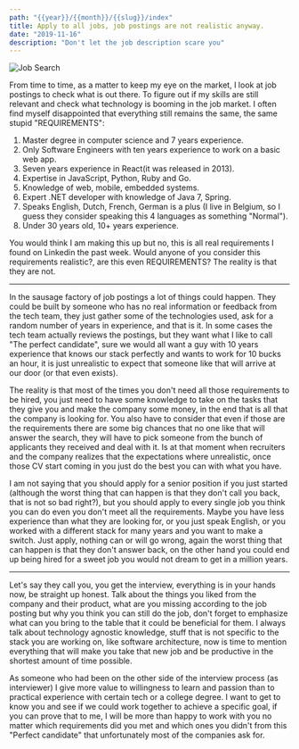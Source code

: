 ```yaml
---
path: "{{year}}/{{month}}/{{slug}}/index"
title: Apply to all jobs, job postings are not realistic anyway.
date: "2019-11-16"
description: "Don't let the job description scare you"
---
```


![Job Search](https://res.cloudinary.com/practicaldev/image/fetch/s--tX8eurGh--/c_imagga_scale,f_auto,fl_progressive,h_420,q_auto,w_1000/https://thepracticaldev.s3.amazonaws.com/i/a67xjz0gau576qmsjcs6.jpeg)

From time to time, as a matter to keep my eye on the market, I look at job postings to check what is out there. To figure out if my skills are still relevant and check what technology is booming in the job market. I often find myself disappointed that everything still remains the same, the same stupid "REQUIREMENTS":

1. Master degree in computer science and 7 years experience.
2. Only Software Engineers with ten years experience to work on a basic web app.
3. Seven years experience in React(it was released in 2013).
4. Expertise in JavaScript, Python, Ruby and Go.
5. Knowledge of web, mobile, embedded systems.
6. Expert .NET developer with knowledge of Java 7, Spring.
7. Speaks English, Dutch, French, German is a plus (I live in Belgium, so I guess they consider speaking this 4 languages as something "Normal").
8. Under 30 years old, 10+ years experience.

You would think I am making this up but no, this is all real requirements I found on Linkedin the past week. Would anyone of you consider this requirements realistic?, are this even REQUIREMENTS? The reality is that they are not.

---

In the sausage factory of job postings a lot of things could happen. They could be built by someone who has no real information or feedback from the tech team, they just gather some of the technologies used, ask for a random number of years in experience, and that is it. In some cases the tech team actually reviews the postings, but they want what I like to call "The perfect candidate", sure we would all want a guy with 10 years experience that knows our stack perfectly and wants to work for 10 bucks an hour, it is just unrealistic to expect that someone like that will arrive at our door (or that even exists).

The reality is that most of the times you don't need all those requirements to be hired, you just need to have some knowledge to take on the tasks that they give you and make the company some money, in the end that is all that the company is looking for. You also have to consider that even if those are the requirements there are some big chances that no one like that will answer the search, they will have to pick someone from the bunch of applicants they received and deal with it. Is at that moment when recruiters and the company realizes that the expectations where unrealistic, once those CV start coming in you just do the best you can with what you have.

I am not saying that you should apply for a senior position if you just started (although the worst thing that can happen is that they don't call you back, that is not so bad right?), but you should apply to every single job you think you can do even you don't meet all the requirements. Maybe you have less experience than what they are looking for, or you just speak English, or you worked with a different stack for many years and you want to make a switch. Just apply, nothing can or will go wrong, again the worst thing that can happen is that they don't answer back, on the other hand you could end up being hired for a sweet job you would not dream to get in a million years.

---

Let's say they call you, you get the interview, everything is in your hands now, be straight up honest. Talk about the things you liked from the company and their product, what are you missing according to the job posting but why you think you can still do the job, don't forget to emphasize what can you bring to the table that it could be beneficial for them. I always talk about technology agnostic knowledge, stuff that is not specific to the stack you are working on, like software architecture, now is time to mention everything that will make you take that new job and be productive in the shortest amount of time possible.

As someone who had been on the other side of the interview process (as interviewer) I give more value to willingness to learn and passion than to practical experience with certain tech or a college degree. I want to get to know you and see if we could work together to achieve a specific goal, if you can prove that to me, I will be more than happy to work with you no matter which requirements did you met and which ones you didn't from this "Perfect candidate" that unfortunately most of the companies ask for.
